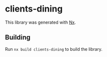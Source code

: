 # clients-dining

This library was generated with [Nx](https://nx.dev).

## Building

Run `nx build clients-dining` to build the library.
